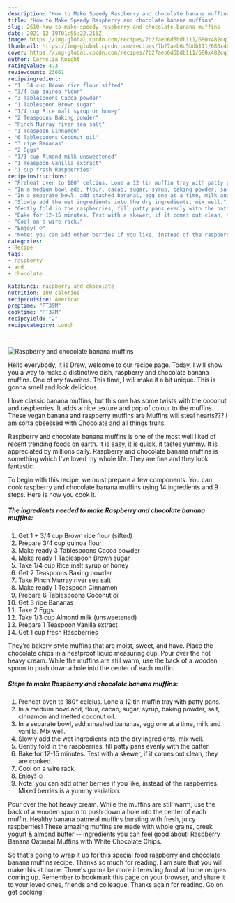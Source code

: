 ```yaml
---
description: "How to Make Speedy Raspberry and chocolate banana muffins"
title: "How to Make Speedy Raspberry and chocolate banana muffins"
slug: 2610-how-to-make-speedy-raspberry-and-chocolate-banana-muffins
date: 2021-12-19T01:55:22.215Z
image: https://img-global.cpcdn.com/recipes/7b27aeb6d5bdb111/680x482cq70/raspberry-and-chocolate-banana-muffins-recipe-main-photo.jpg
thumbnail: https://img-global.cpcdn.com/recipes/7b27aeb6d5bdb111/680x482cq70/raspberry-and-chocolate-banana-muffins-recipe-main-photo.jpg
cover: https://img-global.cpcdn.com/recipes/7b27aeb6d5bdb111/680x482cq70/raspberry-and-chocolate-banana-muffins-recipe-main-photo.jpg
author: Cornelia Knight
ratingvalue: 4.3
reviewcount: 23661
recipeingredient:
- "1  34 cup Brown rice flour sifted"
- "3/4 cup quinoa flour"
- "3 Tablespoons Cacoa powder"
- "1 Tablespoon Brown sugar"
- "1/4 cup Rice malt syrup or honey"
- "2 Teaspoons Baking powder"
- "Pinch Murray river sea salt"
- "1 Teaspoon Cinnamon"
- "6 Tablespoons Coconut oil"
- "3 ripe Bananas"
- "2 Eggs"
- "1/3 cup Almond milk unsweetened"
- "1 Teaspoon Vanilla extract"
- "1 cup fresh Raspberries"
recipeinstructions:
- "Preheat oven to 180° celcius. Lone a 12 tin muffin tray with patty pans."
- "In a medium bowl add, flour, cacao, sugar, syrup, baking powder, salt, cinnamon and melted coconut oil."
- "In a separate bowl, add smashed bananas, egg one at a time, milk and vanilla. Mix well."
- "Slowly add the wet ingredients into the dry ingredients, mix well."
- "Gently fold in the raspberries, fill patty pans evenly with the batter."
- "Bake for 12-15 minutes. Test with a skewer, if it comes out clean, they are cooked."
- "Cool on a wire rack."
- "Enjoy! ☺️"
- "Note: you can add other berries if you like, instead of the raspberries. Mixed berries is a yummy variation."
categories:
- Recipe
tags:
- raspberry
- and
- chocolate

katakunci: raspberry and chocolate 
nutrition: 180 calories
recipecuisine: American
preptime: "PT39M"
cooktime: "PT37M"
recipeyield: "2"
recipecategory: Lunch

---
```



![Raspberry and chocolate banana muffins](https://img-global.cpcdn.com/recipes/7b27aeb6d5bdb111/680x482cq70/raspberry-and-chocolate-banana-muffins-recipe-main-photo.jpg)

Hello everybody, it is Drew, welcome to our recipe page. Today, I will show you a way to make a distinctive dish, raspberry and chocolate banana muffins. One of my favorites. This time, I will make it a bit unique. This is gonna smell and look delicious.

I love classic banana muffins, but this one has some twists with the coconut and raspberries. It adds a nice texture and pop of colour to the muffins. These vegan banana and raspberry muffins are Muffins will steal hearts??? I am sorta obsessed with Chocolate and all things fruits.

Raspberry and chocolate banana muffins is one of the most well liked of recent trending foods on earth. It is easy, it is quick, it tastes yummy. It is appreciated by millions daily. Raspberry and chocolate banana muffins is something which I've loved my whole life. They are fine and they look fantastic.


To begin with this recipe, we must prepare a few components. You can cook raspberry and chocolate banana muffins using 14 ingredients and 9 steps. Here is how you cook it.

<!--inarticleads1-->

##### The ingredients needed to make Raspberry and chocolate banana muffins:

1. Get 1 + 3/4 cup Brown rice flour (sifted)
1. Prepare 3/4 cup quinoa flour
1. Make ready 3 Tablespoons Cacoa powder
1. Make ready 1 Tablespoon Brown sugar
1. Take 1/4 cup Rice malt syrup or honey
1. Get 2 Teaspoons Baking powder
1. Take Pinch Murray river sea salt
1. Make ready 1 Teaspoon Cinnamon
1. Prepare 6 Tablespoons Coconut oil
1. Get 3 ripe Bananas
1. Take 2 Eggs
1. Take 1/3 cup Almond milk (unsweetened)
1. Prepare 1 Teaspoon Vanilla extract
1. Get 1 cup fresh Raspberries


They're bakery-style muffins that are moist, sweet, and have. Place the chocolate chips in a heatproof liquid measuring cup. Pour over the hot heavy cream. While the muffins are still warm, use the back of a wooden spoon to push down a hole into the center of each muffin. 

<!--inarticleads2-->

##### Steps to make Raspberry and chocolate banana muffins:

1. Preheat oven to 180° celcius. Lone a 12 tin muffin tray with patty pans.
1. In a medium bowl add, flour, cacao, sugar, syrup, baking powder, salt, cinnamon and melted coconut oil.
1. In a separate bowl, add smashed bananas, egg one at a time, milk and vanilla. Mix well.
1. Slowly add the wet ingredients into the dry ingredients, mix well.
1. Gently fold in the raspberries, fill patty pans evenly with the batter.
1. Bake for 12-15 minutes. Test with a skewer, if it comes out clean, they are cooked.
1. Cool on a wire rack.
1. Enjoy! ☺️
1. Note: you can add other berries if you like, instead of the raspberries. Mixed berries is a yummy variation.


Pour over the hot heavy cream. While the muffins are still warm, use the back of a wooden spoon to push down a hole into the center of each muffin. Healthy banana oatmeal muffins bursting with fresh, juicy raspberries! These amazing muffins are made with whole grains, greek yogurt & almond butter -- ingredients you can feel good about! Raspberry Banana Oatmeal Muffins with White Chocolate Chips. 

So that's going to wrap it up for this special food raspberry and chocolate banana muffins recipe. Thanks so much for reading. I am sure that you will make this at home. There's gonna be more interesting food at home recipes coming up. Remember to bookmark this page on your browser, and share it to your loved ones, friends and colleague. Thanks again for reading. Go on get cooking!
